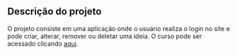 

## Descrição do projeto
  O projeto consiste em uma aplicação onde o usuário realiza o login no site e pode criar, alterar, remover ou deletar uma ideia. 
  O curso pode ser acessado clicando [aqui](https://github.com/Azure/azure-content/blob/master/contributor-guide/contributor-guide-index.md).
